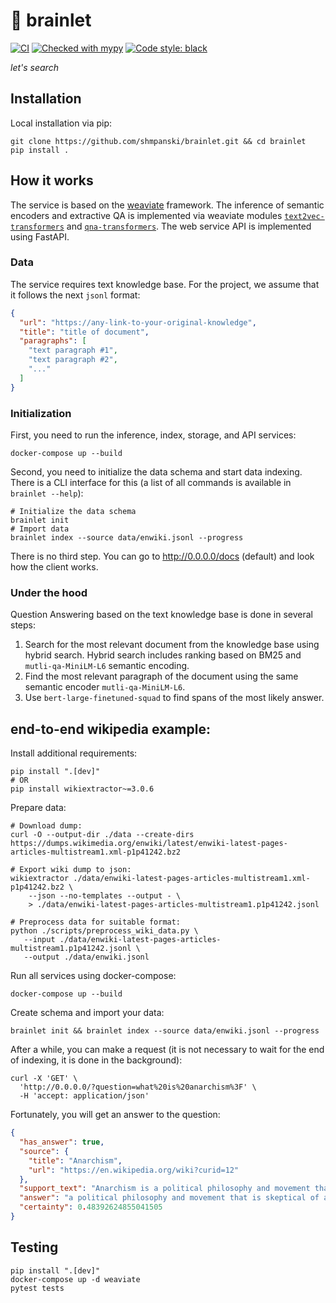 # 🧠 brainlet 

[![CI](https://github.com/shmpanski/brainlet/actions/workflows/main.yml/badge.svg?branch=main)](https://github.com/shmpanski/brainlet/actions/workflows/main.yml)
[![Checked with mypy](http://www.mypy-lang.org/static/mypy_badge.svg)](http://mypy-lang.org/)
[![Code style: black](https://img.shields.io/badge/code%20style-black-000000.svg)](https://github.com/psf/black)

_let's search_

## Installation
Local installation via pip:
```shell
git clone https://github.com/shmpanski/brainlet.git && cd brainlet
pip install .
```

## How it works
The service is based on the [weaviate](https://weaviate.io/) framework.
The inference of semantic encoders and extractive QA is implemented via weaviate modules [`text2vec-transformers`](https://weaviate.io/developers/weaviate/modules/retriever-vectorizer-modules/text2vec-transformers) and [`qna-transformers`](https://weaviate.io/developers/weaviate/modules/reader-generator-modules/qna-transformers).
The web service API is implemented using FastAPI.

### Data
The service requires text knowledge base.
For the project, we assume that it follows the next `jsonl` format:
```json
{
  "url": "https://any-link-to-your-original-knowledge",
  "title": "title of document",
  "paragraphs": [
    "text paragraph #1",
    "text paragraph #2",
    "..."
  ]
}
```

### Initialization
First, you need to run the inference, index, storage, and API services:
```shell
docker-compose up --build
```

Second, you need to initialize the data schema and start data indexing.
There is a CLI interface for this (a list of all commands is available in `brainlet --help`):
```shell
# Initialize the data schema
brainlet init
# Import data
brainlet index --source data/enwiki.jsonl --progress
```

There is no third step. 
You can go to http://0.0.0.0/docs (default) and look how the client works.

### Under the hood

Question Answering based on the text knowledge base is done in several steps:
1. Search for the most relevant document from the knowledge base using hybrid search. Hybrid search includes ranking based on BM25 and `mutli-qa-MiniLM-L6` semantic encoding.
2. Find the most relevant paragraph of the document using the same semantic encoder `mutli-qa-MiniLM-L6`.
3. Use `bert-large-finetuned-squad` to find spans of the most likely answer.

## end-to-end wikipedia example:

Install additional requirements:
```shell
pip install ".[dev]"
# OR
pip install wikiextractor~=3.0.6
```

Prepare data:
```shell
# Download dump:
curl -O --output-dir ./data --create-dirs https://dumps.wikimedia.org/enwiki/latest/enwiki-latest-pages-articles-multistream1.xml-p1p41242.bz2

# Export wiki dump to json:
wikiextractor ./data/enwiki-latest-pages-articles-multistream1.xml-p1p41242.bz2 \
    --json --no-templates --output - \
    > ./data/enwiki-latest-pages-articles-multistream1.p1p41242.jsonl

# Preprocess data for suitable format:
python ./scripts/preprocess_wiki_data.py \
   --input ./data/enwiki-latest-pages-articles-multistream1.p1p41242.jsonl \
   --output ./data/enwiki.jsonl
```

Run all services using docker-compose:
```shell
docker-compose up --build
```

Create schema and import your data:
```shell
brainlet init && brainlet index --source data/enwiki.jsonl --progress
```

After a while, you can make a request (it is not necessary to wait for the end of indexing, it is done in the background):
```shell
curl -X 'GET' \
  'http://0.0.0.0/?question=what%20is%20anarchism%3F' \
  -H 'accept: application/json'
```

Fortunately, you will get an answer to the question:
```json
{
  "has_answer": true,
  "source": {
    "title": "Anarchism",
    "url": "https://en.wikipedia.org/wiki?curid=12"
  },
  "support_text": "Anarchism is a political philosophy and movement that is skeptical of all justifications for authority and seeks to abolish the institutions it claims maintain unnecessary coercion and hierarchy, typically including, though not necessarily limited to, governments, nation states, and capitalism. Anarchism advocates for the replacement of the state with stateless societies or other forms of free associations. As a historically left-wing movement, this reading of anarchism is placed on the farthest left of the political spectrum, it is usually described as the libertarian wing of the socialist movement (libertarian socialism).",
  "answer": "a political philosophy and movement that is skeptical of all justifications for authority",
  "certainty": 0.48392624855041505
}
```

## Testing

```shell
pip install ".[dev]"
docker-compose up -d weaviate
pytest tests
```